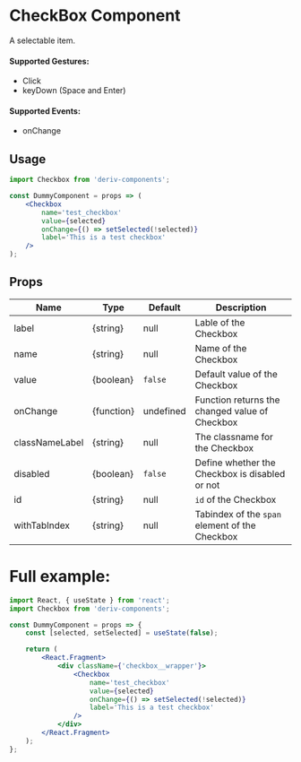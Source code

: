 # CheckBox Component

A selectable item.

#### Supported Gestures:

-   Click
-   keyDown (Space and Enter)

#### Supported Events:

-   onChange

## Usage

```jsx
import Checkbox from 'deriv-components';

const DummyComponent = props => (
    <Checkbox
        name='test_checkbox'
        value={selected}
        onChange={() => setSelected(!selected)}
        label='This is a test checkbox'
    />
);
```

## Props

| Name           | Type       | Default   | Description                                    |
| -------------- | ---------- | --------- | ---------------------------------------------- |
| label          | {string}   | null      | Lable of the Checkbox                          |
| name           | {string}   | null      | Name of the Checkbox                           |
| value          | {boolean}  | `false`   | Default value of the Checkbox                  |
| onChange       | {function} | undefined | Function returns the changed value of Checkbox |
| classNameLabel | {string}   | null      | The classname for the Checkbox                 |
| disabled       | {boolean}  | `false`   | Define whether the Checkbox is disabled or not |
| id             | {string}   | null      | `id` of the Checkbox                           |
| withTabIndex   | {string}   | null      | Tabindex of the `span` element of the Checkbox |

# Full example:

```jsx
import React, { useState } from 'react';
import Checkbox from 'deriv-components';

const DummyComponent = props => {
    const [selected, setSelected] = useState(false);

    return (
        <React.Fragment>
            <div className={'checkbox__wrapper'}>
                <Checkbox
                    name='test_checkbox'
                    value={selected}
                    onChange={() => setSelected(!selected)}
                    label='This is a test checkbox'
                />
            </div>
        </React.Fragment>
    );
};
```
